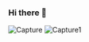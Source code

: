 ### Hi there 👋


![Capture](https://user-images.githubusercontent.com/66886190/147950004-8f942938-cc0f-4fbf-8357-4138b9ed3c64.PNG) 
![Capture1](https://user-images.githubusercontent.com/66886190/147950012-b1f12448-a30c-47e1-9d8f-3091df22dc01.PNG)









